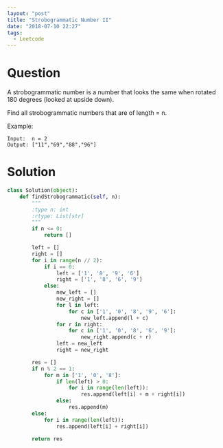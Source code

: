```yaml
---
layout: "post"
title: "Strobogrammatic Number II"
date: "2018-07-10 22:27"
tags:
  - Leetcode
---
```


# Question
A strobogrammatic number is a number that looks the same when rotated 180 degrees (looked at upside down).

Find all strobogrammatic numbers that are of length = n.

Example:
```
Input:  n = 2
Output: ["11","69","88","96"]
```

# Solution
```python
class Solution(object):
    def findStrobogrammatic(self, n):
        """
        :type n: int
        :rtype: List[str]
        """
        if n <= 0:
            return []

        left = []
        right = []
        for i in range(n // 2):
            if i == 0:
                left = ['1', '8', '9', '6']
                right = ['1', '8', '6', '9']
            else:
                new_left = []
                new_right = []
                for l in left:
                    for c in ['1', '0', '8', '9', '6']:
                        new_left.append(l + c)
                for r in right:
                    for c in ['1', '0', '8', '6', '9']:
                        new_right.append(c + r)
                left = new_left
                right = new_right

        res = []
        if n % 2 == 1:
            for m in ['1', '0', '8']:
                if len(left) > 0:
                    for i in range(len(left)):
                        res.append(left[i] + m + right[i])
                else:
                    res.append(m)
        else:
            for i in range(len(left)):
                res.append(left[i] + right[i])

        return res
```
